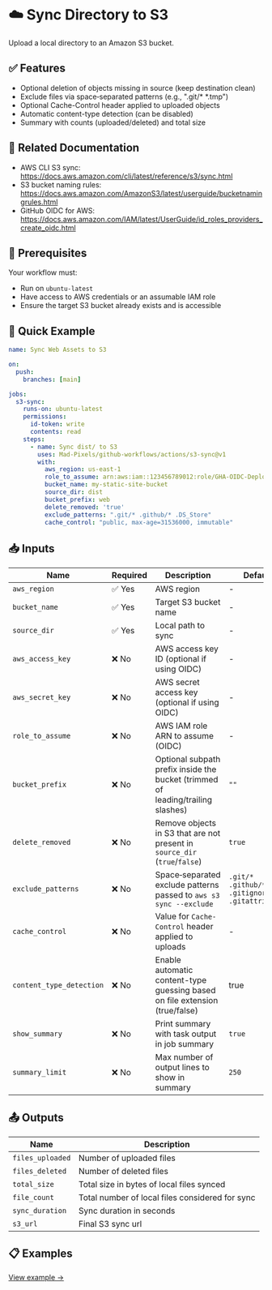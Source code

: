# ☁️ Sync Directory to S3
Upload a local directory to an Amazon S3 bucket.

## ✅ Features
- Optional deletion of objects missing in source (keep destination clean)
- Exclude files via space‑separated patterns (e.g., ".git/* *.tmp")
- Optional Cache-Control header applied to uploaded objects
- Automatic content-type detection (can be disabled)
- Summary with counts (uploaded/deleted) and total size

## 📖 Related Documentation
- AWS CLI S3 sync: https://docs.aws.amazon.com/cli/latest/reference/s3/sync.html
- S3 bucket naming rules: https://docs.aws.amazon.com/AmazonS3/latest/userguide/bucketnamingrules.html
- GitHub OIDC for AWS: https://docs.aws.amazon.com/IAM/latest/UserGuide/id_roles_providers_create_oidc.html

## 🚀 Prerequisites
Your workflow must:
- Run on `ubuntu-latest`
- Have access to AWS credentials or an assumable IAM role
- Ensure the target S3 bucket already exists and is accessible

## 🔧 Quick Example
```yaml
name: Sync Web Assets to S3

on:
  push:
    branches: [main]

jobs:
  s3-sync:
    runs-on: ubuntu-latest
    permissions:
      id-token: write
      contents: read
    steps:
      - name: Sync dist/ to S3
        uses: Mad-Pixels/github-workflows/actions/s3-sync@v1
        with:
          aws_region: us-east-1
          role_to_assume: arn:aws:iam::123456789012:role/GHA-OIDC-Deploy
          bucket_name: my-static-site-bucket
          source_dir: dist
          bucket_prefix: web
          delete_removed: 'true'
          exclude_patterns: ".git/* .github/* .DS_Store"
          cache_control: "public, max-age=31536000, immutable"

```

## 📥 Inputs
|**Name**|**Required**|**Description**|**Default**|
|---|---|---|---|
|`aws_region`|✅ Yes|AWS region|-|
|`bucket_name`|✅ Yes|Target S3 bucket name|-|
|`source_dir`|✅ Yes|Local path to sync|-|
|`aws_access_key`|❌ No|AWS access key ID (optional if using OIDC)|-|
|`aws_secret_key`|❌ No|AWS secret access key (optional if using OIDC)|-|
|`role_to_assume`|❌ No|AWS IAM role ARN to assume (OIDC)|-|
|`bucket_prefix`|❌ No|Optional subpath prefix inside the bucket (trimmed of leading/trailing slashes)|`""`|
|`delete_removed`|❌ No|Remove objects in S3 that are not present in `source_dir` (`true`/`false`)|`true`|
|`exclude_patterns`|❌ No|Space‑separated exclude patterns passed to `aws s3 sync --exclude`|`.git/* .github/* .gitignore .gitattributes`|
|`cache_control`|❌ No|Value for `Cache-Control` header applied to uploads|-|
|`content_type_detection`|❌ No|Enable automatic content-type guessing based on file extension (true/false)|true|
|`show_summary`| ❌ No|Print summary with task output in job summary|`true`|
|`summary_limit`|❌ No|Max number of output lines to show in summary|`250`|

## 📤 Outputs
|**Name**|**Description**|
|---|---|
|`files_uploaded`|Number of uploaded files|
|`files_deleted`|Number of deleted files|
|`total_size`|Total size in bytes of local files synced|
|`file_count`|Total number of local files considered for sync|
|`sync_duration`|Sync duration in seconds|
|`s3_url`|Final S3 sync url|

## 📋 Examples
[View example →](./examples/base.yml)

